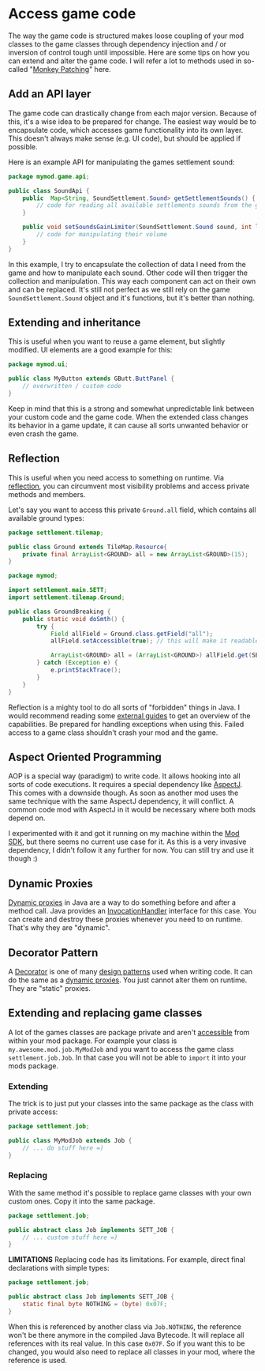 # Access game code

The way the game code is structured makes loose coupling of your mod classes to the game classes through
dependency injection and / or inversion of control tough until impossible.
Here are some tips on how you can extend and alter the game code.
I will refer a lot to methods used in so-called "[Monkey Patching](https://www.baeldung.com/java-monkey-patching)" here.


## Add an API layer

The game code can drastically change from each major version. Because of this, it's a wise idea to be prepared for change.
The easiest way would be to encapsulate code, which accesses game functionality into its own layer. This doesn't always make sense (e.g. UI code),
but should be applied if possible.

Here is an example API for manipulating the games settlement sound:
```java
package mymod.game.api;

public class SoundApi {
    public  Map<String, SoundSettlement.Sound> getSettlementSounds() {
        // code for reading all available settlements sounds from the game
    }

    public void setSoundsGainLimiter(SoundSettlement.Sound sound, int limit) {
        // code for manipulating their volume
    }
}
```

In this example, I try to encapsulate the collection of data I need from the game and how to manipulate each sound.
Other code will then trigger the collection and manipulation. This way each component can act on their own and can be replaced.
It's still not perfect as we still rely on the game `SoundSettlement.Sound` object and it's functions, but it's better than nothing.


## Extending and inheritance

This is useful when you want to reuse a game element, but slightly modified. UI elements are a good example for this:

```java
package mymod.ui;

public class MyButton extends GButt.ButtPanel {
    // overwritten / custom code
}
```

Keep in mind that this is a strong and somewhat unpredictable link between your custom code and the game code.
When the extended class changes its behavior in a game update, it can cause all sorts unwanted behavior or even crash the game.

## Reflection

This is useful when you need access to something on runtime.
Via [reflection](https://www.baeldung.com/java-reflection), you can circumvent most visibility problems and access private methods and members.

Let's say you want to access this private `Ground.all` field, which contains all available ground types:

```java
package settlement.tilemap;

public class Ground extends TileMap.Resource{
    private final ArrayList<GROUND> all = new ArrayList<GROUND>(15);
}
```

```java
package mymod;

import settlement.main.SETT;
import settlement.tilemap.Ground;

public class GroundBreaking {
    public static void doSmth() {
        try {
            Field allField = Ground.class.getField("all");
            allField.setAccessible(true); // this will make it readable

            ArrayList<GROUND> all = (ArrayList<GROUND>) allField.get(SETT.GROUND());
        } catch (Exception e) {
            e.printStackTrace();
        }
    }
}
```

Reflection is a mighty tool to do all sorts of "forbidden" things in Java.
I would recommend reading some [external guides](https://www.baeldung.com/java-reflection) to get an overview of the capabilities.
Be prepared for handling exceptions when using this. Failed access to a game class shouldn't crash your mod and the game.

## Aspect Oriented Programming

AOP is a special way (paradigm) to write code.
It allows hooking into all sorts of code executions.
It requires a special dependency like [AspectJ](https://www.baeldung.com/aspectj).
This comes with a downside though.
As soon as another mod uses the same technique with the same AspectJ dependency, it will conflict.
A common code mod with AspectJ in it would be necessary where both mods depend on.

I experimented with it and got it running on my machine within the [Mod SDK](https://github.com/4rg0n/songs-of-syx-mod-more-options/tree/main/mod-sdk/src/main/java/com/github/argon/sos/mod/sdk),
but there seems no current use case for it. As this is a very invasive dependency, I didn't follow it any further for now.
You can still try and use it though :)


## Dynamic Proxies

[Dynamic proxies](https://www.baeldung.com/java-dynamic-proxies) in Java are a way to do something before and after a method call.
Java provides an [InvocationHandler](https://docs.oracle.com/javase/8/docs/api/java/lang/reflect/InvocationHandler.html) interface for this case.
You can create and destroy these proxies whenever you need to on runtime. 
That's why they are "dynamic".

## Decorator Pattern

A [Decorator](https://refactoring.guru/design-patterns/decorator) is one of many [design patterns](https://en.wikipedia.org/wiki/Software_design_pattern) used when writing code. 
It can do the same as a [dynamic proxies](#dynamic-proxies).
You just cannot alter them on runtime. They are "static" proxies.

## Extending and replacing game classes

A lot of the games classes are package private and aren't [accessible](https://www.javatpoint.com/access-modifiers) from within your mod package.
For example your class is `my.awesome.mod.job.MyModJob` and you want to access the game class `settlement.job.Job`.
In that case you will not be able to `import` it into your mods package.

### Extending

The trick is to just put your classes into the same package as the class with private access:

```java
package settlement.job;

public class MyModJob extends Job {
    // ... do stuff here =)
}
```

### Replacing

With the same method it's possible to replace game classes with your own custom ones. Copy it into the same package.

```java
package settlement.job;

public abstract class Job implements SETT_JOB {
    // ... custom stuff here =)
}
```

**LIMITATIONS**
Replacing code has its limitations. For example, direct final declarations with simple types:

```java
package settlement.job;

public abstract class Job implements SETT_JOB {
    static final byte NOTHING = (byte) 0x07F;
}
```

When this is referenced by another class via `Job.NOTHING`, the reference won't be there anymore in the compiled Java Bytecode.
It will replace all references with its real value. In this case `0x07F`.
So if you want this to be changed, you would also need to replace all classes in your mod, where the reference is used.